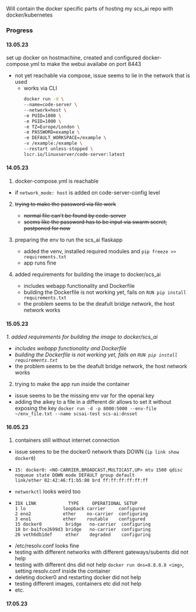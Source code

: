 
Will contain the docker specific parts of hosting my scs_ai repo with docker/kubernetes

### Progress
#### 13.05.23
set up docker on hostmachine, created and configured docker-compose.yml to make the webui availabe on port 8443
 - not yet reachable via compose, issue seems to lie in the network that is used
   - works via CLI
     ```bash
     docker run -d \
     --name=code-server \
     --network=host \
     -e PUID=1000 \
     -e PGID=1000 \
     -e TZ=Europe/London \
     -e PASSWORD=example \
     -e DEFAULT_WORKSPACE=/example \
     -v /example:/example \
     --restart unless-stopped \
     lscr.io/linuxserver/code-server:latest
     ```

#### 14.05.23
1. docker-compose.yml is reachable 
- if `network_mode: host` is added on code-server-config level

2. ~~trying to make the password via file work~~
   - ~~normal file can't be found by code-server~~
   - ~~seems like the password has to be input via swarm secret, postponed for now~~

3. preparing the env to run the scs_ai flaskapp
   - added the venv, installed required modules and `pip freeze >> requirements.txt`
    - app runs fine

4. added requirements for building the image to docker/scs_ai
   - includes webapp functionality and Dockerfile
   - building the Dockerfile is not working yet, fails on `RUN pip install requirements.txt`
    - the problem seems to be the deafult bridge network, the host network works

#### 15.05.23

_1. added requirements for building the image to docker/scs_ai_
   - _includes webapp functionality and Dockerfile_
   - _building the Dockerfile is not working yet, fails on `RUN pip install requirements.txt`_
   - the problem seems to be the deafult bridge network, the host network works

2. trying to make the app run inside the container
  - issue seems to be the missing env var for the openai key
  - adding the aikey to a file in a different dir allows to set it without exposing the key `docker run -d -p 8000:5000 --env-file ~/env_file.txt --name scsai-test scs-ai:dnsset`

#### 16.05.23

1. containers still without internet connection
 - issue seems to be the docker0 network thats DOWN (`ip link show docker0`)
 - ```
   15: docker0: <NO-CARRIER,BROADCAST,MULTICAST,UP> mtu 1500 qdisc noqueue state DOWN mode DEFAULT group default
   link/ether 02:42:46:f1:b5:80 brd ff:ff:ff:ff:ff:ff
   ```
 - `networkctl` looks weird too
 - ```
   IDX LINK            TYPE     OPERATIONAL SETUP
   1 lo              loopback carrier     configured
   2 eno2            ether    no-carrier  configuring
   3 eno1            ether    routable    configured
   15 docker0         bridge   no-carrier  configuring
   18 br-ba1fce2699d3 bridge   no-carrier  configuring
   26 veth6db1def     ether    degraded    configuring
   ```
 - /etc/resolv.conf looks fine
 - testing with different networks with different gateways/subents did not help
 - testing with different dns did not help `docker run dns=8.8.8.8 <img>`, setting resolv.conf inside the container
 - deleting docker0 and restarting docker did not help
 - testing different images, containers etc did not help
 - etc.

#### 17.05.23

